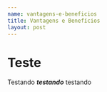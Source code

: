 ```yaml
---
name: vantagens-e-beneficios
title: Vantagens e Benefícios
layout: post
---
```


# Teste
Testando ***testando*** testando
